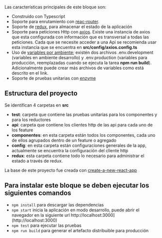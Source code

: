 Las características  principales de este bloque son: 
- Construido con Typescript
- Soporte para enrutamiento con [reac-router](https://reacttraining.com/react-router/web/guides/quick-start). 
- Soporte de [redux](https://react-redux.js.org/introduction/quick-start), para almacenar el estado de la aplicación 
- Soporte para peticiones Http con [axios](https://github.com/axios/axios). Existe una instancia de axios que esta configurada con información que es transversal a todas las peticiones. Cada que se necesite acceder a una Api se recomienda usar esta instancia que se encuentra en **src/config/axios.config.ts**
- Uso de  [variables por ambiente](https://create-react-app.dev/docs/adding-custom-environment-variables/); existén dos archivos .env.development (variables en ambiente desarrollo) y .env.production (variables para producción, reemplazadas cuando se ejecuta la tarea **npm run build**). Adicionalmente puede crear más archivos de variables como está descrito en el link. 
- Soporte de pruebas unitarias con [enzyme](https://enzymejs.github.io/enzyme/)


## Estructura del proyecto

Se identifican 4 carpetas en **src** 

- **test**: carpeta que contiene las pruebas unitarias para los componentes y para los reductores 
- **api**: carpeta que contiene  los clientes http de las api para cada uno de los feature
- **componentes**: en esta carpeta están todos los componentes, cada uno de ellos agrupados dentro de un feature o agregado
- **config**: en esta carpeta están configuraciones generales de la app, actualmente se encuentra la configuración del cliente http
- **redux**: esta carpeta contiene todo lo necesario para administrar el estado a través de redux.


La base de este proyecto fue creada con [create-a-new-react-app](https://es.reactjs.org/docs/create-a-new-react-app.html)

## Para instalar este bloque se deben ejecutar los siguientes comandos

- `npm install` para descargar las dependencias
- `npm start` inicia la aplicación en modo desarrollo, puede abrir el navegador en la siguiente url http://localhost:3000](http://localhost:3000)
- `npm test` para ejecutar las pruebas
- `npm run build` para generar el artefacto distribuible para producción 
